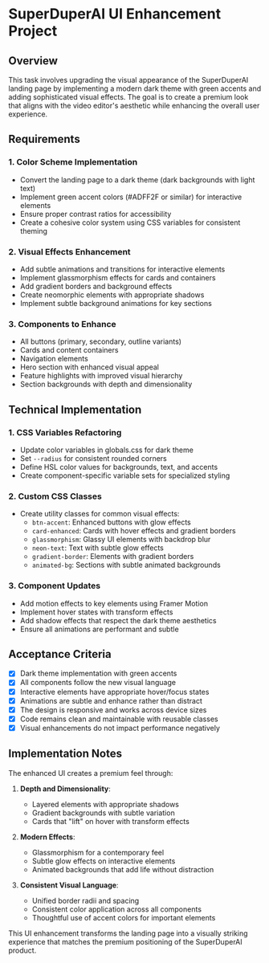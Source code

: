 # SuperDuperAI UI Enhancement Project

## Overview
This task involves upgrading the visual appearance of the SuperDuperAI landing page by implementing a modern dark theme with green accents and adding sophisticated visual effects. The goal is to create a premium look that aligns with the video editor's aesthetic while enhancing the overall user experience.

## Requirements

### 1. Color Scheme Implementation
- Convert the landing page to a dark theme (dark backgrounds with light text)
- Implement green accent colors (#ADFF2F or similar) for interactive elements
- Ensure proper contrast ratios for accessibility
- Create a cohesive color system using CSS variables for consistent theming

### 2. Visual Effects Enhancement
- Add subtle animations and transitions for interactive elements
- Implement glassmorphism effects for cards and containers
- Add gradient borders and background effects
- Create neomorphic elements with appropriate shadows
- Implement subtle background animations for key sections

### 3. Components to Enhance
- All buttons (primary, secondary, outline variants)
- Cards and content containers
- Navigation elements
- Hero section with enhanced visual appeal
- Feature highlights with improved visual hierarchy
- Section backgrounds with depth and dimensionality

## Technical Implementation

### 1. CSS Variables Refactoring
- Update color variables in globals.css for dark theme
- Set `--radius` for consistent rounded corners
- Define HSL color values for backgrounds, text, and accents
- Create component-specific variable sets for specialized styling

### 2. Custom CSS Classes
- Create utility classes for common visual effects:
  - `btn-accent`: Enhanced buttons with glow effects
  - `card-enhanced`: Cards with hover effects and gradient borders
  - `glassmorphism`: Glassy UI elements with backdrop blur
  - `neon-text`: Text with subtle glow effects
  - `gradient-border`: Elements with gradient borders
  - `animated-bg`: Sections with subtle animated backgrounds

### 3. Component Updates
- Add motion effects to key elements using Framer Motion
- Implement hover states with transform effects
- Add shadow effects that respect the dark theme aesthetics
- Ensure all animations are performant and subtle

## Acceptance Criteria

- [x] Dark theme implementation with green accents
- [x] All components follow the new visual language
- [x] Interactive elements have appropriate hover/focus states
- [x] Animations are subtle and enhance rather than distract
- [x] The design is responsive and works across device sizes
- [x] Code remains clean and maintainable with reusable classes
- [x] Visual enhancements do not impact performance negatively

## Implementation Notes

The enhanced UI creates a premium feel through:

1. **Depth and Dimensionality**:
   - Layered elements with appropriate shadows
   - Gradient backgrounds with subtle variation
   - Cards that "lift" on hover with transform effects

2. **Modern Effects**:
   - Glassmorphism for a contemporary feel
   - Subtle glow effects on interactive elements
   - Animated backgrounds that add life without distraction

3. **Consistent Visual Language**:
   - Unified border radii and spacing
   - Consistent color application across all components
   - Thoughtful use of accent colors for important elements

This UI enhancement transforms the landing page into a visually striking experience that matches the premium positioning of the SuperDuperAI product. 
